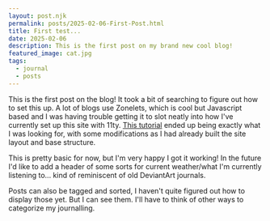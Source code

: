 ```yaml
---
layout: post.njk
permalink: posts/2025-02-06-First-Post.html
title: First test...
date: 2025-02-06
description: This is the first post on my brand new cool blog!
featured_image: cat.jpg
tags:
  - journal
  - posts
---
```


This is the first post on the blog! It took a bit of searching to figure out how to set this up. A lot of blogs use Zonelets, which is cool but Javascript based and I was having trouble getting it to slot neatly into how I've currently set up this site with 11ty. [This tutorial](https://renkotsuban.neocities.org/posts/2023-11-15-Migrating-to-Eleventy) ended up being exactly what I was looking for, with some modifications as I had already built the site layout and base structure.

This is pretty basic for now, but I'm very happy I got it working! In the future I'd like to add a header of some sorts for current weather/what I'm currently listening to... kind of reminiscent of old DeviantArt journals.

Posts can also be tagged and sorted, I haven't quite figured out how to display those yet. But I can see them. I'll have to think of other ways to categorize my journalling.